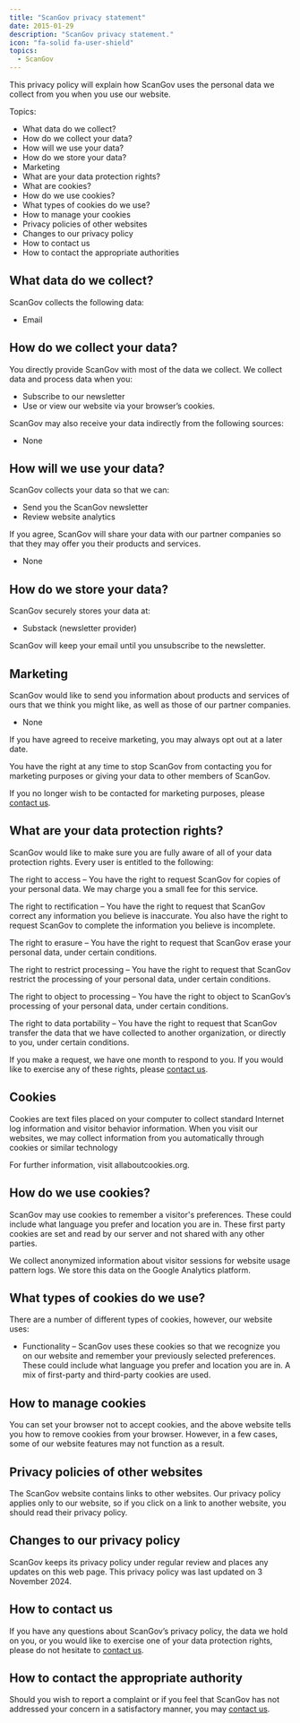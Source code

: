 ```yaml
---
title: "ScanGov privacy statement"
date: 2015-01-29
description: "ScanGov privacy statement."
icon: "fa-solid fa-user-shield"
topics:
  - ScanGov
---
```


This privacy policy will explain how ScanGov uses the personal data we collect from you when you use our website.

Topics:



* What data do we collect?
* How do we collect your data?
* How will we use your data?
* How do we store your data?
* Marketing
* What are your data protection rights?
* What are cookies?
* How do we use cookies?
* What types of cookies do we use?
* How to manage your cookies
* Privacy policies of other websites
* Changes to our privacy policy
* How to contact us
* How to contact the appropriate authorities


## What data do we collect?

ScanGov collects the following data:



* Email


## How do we collect your data?

You directly provide ScanGov with most of the data we collect. We collect data and process data when you:



* Subscribe to our newsletter
* Use or view our website via your browser’s cookies.

ScanGov may also receive your data indirectly from the following sources:



* None


## How will we use your data?

ScanGov collects your data so that we can:



* Send you the ScanGov newsletter
* Review website analytics

If you agree, ScanGov will share your data with our partner companies so that they may offer you their products and services.



* None


## How do we store your data?

ScanGov securely stores your data at:



* Substack (newsletter provider)

ScanGov will keep your email until you unsubscribe to the newsletter.


## Marketing

ScanGov would like to send you information about products and services of ours that we think you might like, as well as those of our partner companies.



* None

If you have agreed to receive marketing, you may always opt out at a later date.

You have the right at any time to stop ScanGov from contacting you for marketing purposes or giving your data to other members of ScanGov.

If you no longer wish to be contacted for marketing purposes, please [contact us](https://docs.scangov.org/contact).


## What are your data protection rights?

ScanGov would like to make sure you are fully aware of all of your data protection rights. Every user is entitled to the following:

The right to access – You have the right to request ScanGov for copies of your personal data. We may charge you a small fee for this service.

The right to rectification – You have the right to request that ScanGov correct any information you believe is inaccurate. You also have the right to request ScanGov to complete the information you believe is incomplete.

The right to erasure – You have the right to request that ScanGov erase your personal data, under certain conditions.

The right to restrict processing – You have the right to request that ScanGov restrict the processing of your personal data, under certain conditions.

The right to object to processing – You have the right to object to ScanGov’s processing of your personal data, under certain conditions.

The right to data portability – You have the right to request that ScanGov transfer the data that we have collected to another organization, or directly to you, under certain conditions.

If you make a request, we have one month to respond to you. If you would like to exercise any of these rights, please [contact us](https://docs.scangov.org/contact).


## Cookies

Cookies are text files placed on your computer to collect standard Internet log information and visitor behavior information. When you visit our websites, we may collect information from you automatically through cookies or similar technology

For further information, visit allaboutcookies.org.


## How do we use cookies?

ScanGov may use cookies to remember a visitor's preferences. These could include what language you prefer and location you are in. These first party cookies are set and read by our server and not shared with any other parties.

We collect anonymized information about visitor sessions for website usage pattern logs. We store this data on the Google Analytics platform.


## What types of cookies do we use?

There are a number of different types of cookies, however, our website uses:



* Functionality – ScanGov uses these cookies so that we recognize you on our website and remember your previously selected preferences. These could include what language you prefer and location you are in. A mix of first-party and third-party cookies are used.


## How to manage cookies

You can set your browser not to accept cookies, and the above website tells you how to remove cookies from your browser. However, in a few cases, some of our website features may not function as a result.


## Privacy policies of other websites

The ScanGov website contains links to other websites. Our privacy policy applies only to our website, so if you click on a link to another website, you should read their privacy policy.


## Changes to our privacy policy

ScanGov keeps its privacy policy under regular review and places any updates on this web page. This privacy policy was last updated on 3 November 2024.


## How to contact us

If you have any questions about ScanGov’s privacy policy, the data we hold on you, or you would like to exercise one of your data protection rights, please do not hesitate to [contact us](https://docs.scangov.org/contact).


## How to contact the appropriate authority

Should you wish to report a complaint or if you feel that ScanGov has not addressed your concern in a satisfactory manner, you may [contact us](https://docs.scangov.org/contact).
